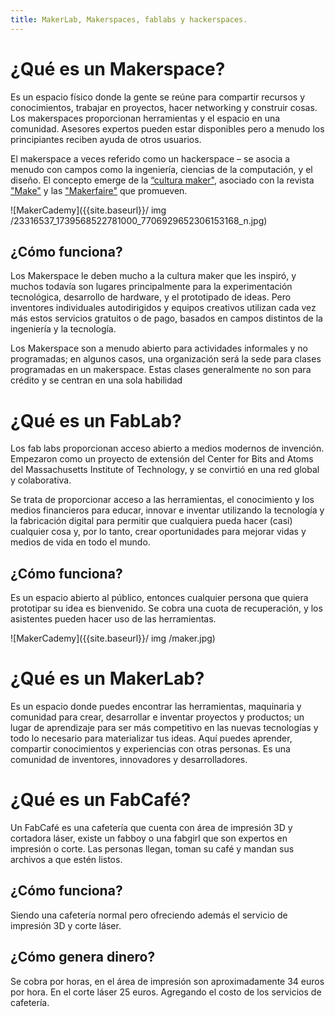 ```yaml
---
title: MakerLab, Makerspaces, fablabs y hackerspaces.
---
```


# ¿Qué es un Makerspace?

Es un espacio físico donde la gente se reúne para compartir recursos y conocimientos, trabajar en proyectos, hacer networking y construir cosas. Los makerspaces proporcionan herramientas y el espacio en una comunidad. Asesores expertos pueden estar disponibles pero a menudo los principiantes reciben ayuda de otros usuarios.

El makerspace a veces referido como un hackerspace – se asocia a menudo con campos como la ingeniería, ciencias de la computación, y el diseño. El concepto emerge de la [“cultura maker"](https://es.wikipedia.org/wiki/Cultura_Maker), asociado con la revista ["Make"](https://makezine.com/) y las ["Makerfaire"](https://makerfaire.com/) que promueven. 

![MakerCademy]({{site.baseurl}}/ img /23316537_1739568522781000_7706929652306153168_n.jpg)

## ¿Cómo funciona?

Los Makerspace le deben mucho a la cultura maker que les inspiró, y muchos todavía son lugares principalmente para la experimentación tecnológica, desarrollo de hardware, y el prototipado de ideas. Pero inventores individuales autodirigidos y equipos creativos utilizan cada vez más estos servicios gratuitos o de pago, basados en campos distintos de la ingeniería y la tecnología.

Los Makerspace son a menudo abierto para actividades informales y no programadas; en algunos casos, una organización será la sede para clases programadas en un makerspace. Estas clases generalmente no son para crédito y se centran en una sola habilidad

# ¿Qué es un FabLab?

Los fab labs proporcionan acceso abierto a medios modernos de invención. Empezaron como un proyecto de extensión del Center for Bits and Atoms del Massachusetts Institute of Technology, y se convirtió en una red global y colaborativa. 

Se trata de proporcionar acceso a las herramientas, el conocimiento y los medios financieros para educar, innovar e inventar utilizando la tecnología y la fabricación digital para permitir que cualquiera pueda hacer (casi) cualquier cosa y, por lo tanto, crear oportunidades para mejorar vidas y medios de vida en todo el mundo.

## ¿Cómo funciona?
Es un espacio abierto al público, entonces cualquier persona que quiera prototipar su idea es bienvenido.
Se cobra una cuota de recuperación, y los asistentes pueden hacer uso de las herramientas.

![MakerCademy]({{site.baseurl}}/ img /maker.jpg)

# ¿Qué es un MakerLab?

Es un espacio donde puedes encontrar las herramientas, maquinaria y comunidad para crear, desarrollar e inventar proyectos y productos; un lugar de aprendizaje para ser más competitivo en las nuevas tecnologías y todo lo necesario para materializar tus ideas. Aquí puedes aprender, compartir conocimientos y experiencias con otras personas. Es una comunidad de inventores, innovadores y desarrolladores.

# ¿Qué es un FabCafé?
Un FabCafé es una cafetería que cuenta con área de impresión 3D y cortadora láser, existe un fabboy o una fabgirl que son expertos en impresión o corte. Las personas llegan, toman su café y mandan sus archivos a que estén listos.

## ¿Cómo funciona?
Siendo una cafetería normal pero ofreciendo además el servicio de impresión 3D y corte láser.

## ¿Cómo genera dinero?
Se cobra por horas, en el área de impresión son aproximadamente 34 euros por hora. En el corte láser 25 euros. Agregando el costo de los servicios de cafetería.

